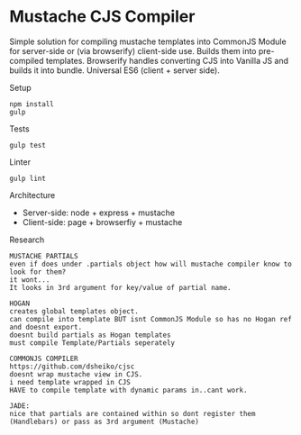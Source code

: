 # Mustache CJS Compiler

Simple solution for compiling mustache templates into CommonJS Module for server-side or (via browserify) client-side use.
Builds them into pre-compiled templates.
Browserify handles converting CJS into Vanilla JS and builds it into bundle.
Universal ES6 (client + server side).

Setup

    npm install
    gulp

Tests

    gulp test

Linter

    gulp lint

Architecture
- Server-side: node + express + mustache
- Client-side: page + browserfiy + mustache

Research

    MUSTACHE PARTIALS
    even if does under .partials object how will mustache compiler know to look for them?
    it wont...
    It looks in 3rd argument for key/value of partial name.

    HOGAN
    creates global templates object.
    can compile into template BUT isnt CommonJS Module so has no Hogan ref and doesnt export.
    doesnt build partials as Hogan templates
    must compile Template/Partials seperately

    COMMONJS COMPILER
    https://github.com/dsheiko/cjsc
    doesnt wrap mustache view in CJS.
    i need template wrapped in CJS
    HAVE to compile template with dynamic params in..cant work.

    JADE:
    nice that partials are contained within so dont register them (Handlebars) or pass as 3rd argument (Mustache)
